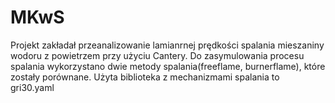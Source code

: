 # MKwS
Projekt zakładał przeanalizowanie lamianrnej prędkości spalania mieszaniny wodoru z powietrzem przy użyciu Cantery. Do zasymulowania procesu spalania wykorzystano dwie metody spalania(freeflame, burnerflame), które zostały porównane. Użyta biblioteka z mechanizmami spalania to gri30.yaml
